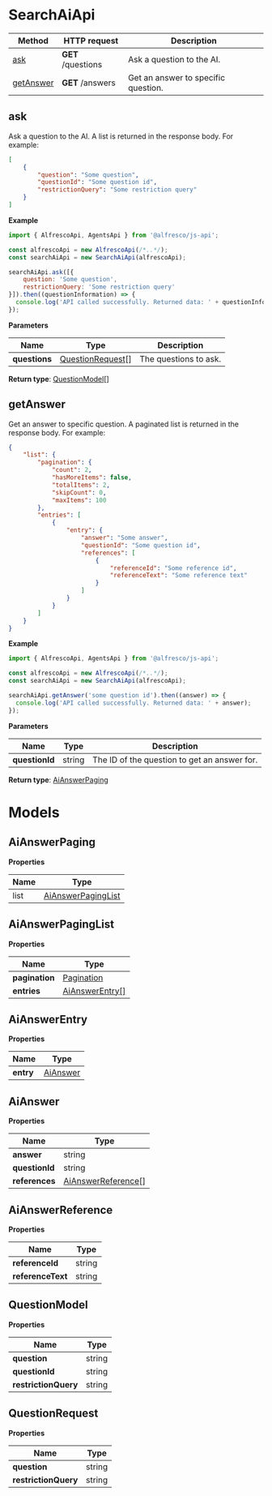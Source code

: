 # SearchAiApi

| Method                  | HTTP request       | Description                         |
|-------------------------|--------------------|-------------------------------------|
| [ask](#ask)             | **GET** /questions | Ask a question to the AI.           |
| [getAnswer](#getAnswer) | **GET** /answers   | Get an answer to specific question. |

## ask

Ask a question to the AI.
A list is returned in the response body. For example:

```json
[
    {
        "question": "Some question",
        "questionId": "Some question id",
        "restrictionQuery": "Some restriction query"
    }
]
```

**Example**

```javascript
import { AlfrescoApi, AgentsApi } from '@alfresco/js-api';

const alfrescoApi = new AlfrescoApi(/*..*/);
const searchAiApi = new SearchAiApi(alfrescoApi);

searchAiApi.ask([{
    question: 'Some question',
    restrictionQuery: 'Some restriction query'
}]).then((questionInformation) => {
  console.log('API called successfully. Returned data: ' + questionInformation);
});
```
**Parameters**

| Name          | Type                                  | Description           |
|---------------|---------------------------------------|-----------------------|
| **questions** | [QuestionRequest](#QuestionRequest)[] | The questions to ask. | 

**Return type**: [QuestionModel](#QuestionModel)[]

## getAnswer

Get an answer to specific question.
A paginated list is returned in the response body. For example:

```json
{
    "list": {
        "pagination": {
            "count": 2,
            "hasMoreItems": false,
            "totalItems": 2,
            "skipCount": 0,
            "maxItems": 100
        },
        "entries": [
            {
                "entry": {
                    "answer": "Some answer",
                    "questionId": "Some question id",
                    "references": [
                        {
                            "referenceId": "Some reference id",
                            "referenceText": "Some reference text"
                        }
                    ]
                }
            }
        ]
    }
}
```

**Example**

```javascript
import { AlfrescoApi, AgentsApi } from '@alfresco/js-api';

const alfrescoApi = new AlfrescoApi(/*..*/);
const searchAiApi = new SearchAiApi(alfrescoApi);

searchAiApi.getAnswer('some question id').then((answer) => {
  console.log('API called successfully. Returned data: ' + answer);
});
```
**Parameters**

| Name           | Type   | Description                                  |
|----------------|--------|----------------------------------------------|
| **questionId** | string | The ID of the question to get an answer for. | 

**Return type**: [AiAnswerPaging](#AiAnswerPaging)

# Models

## AiAnswerPaging

**Properties**

| Name | Type                                      |
|------|-------------------------------------------|
| list | [AiAnswerPagingList](#AiAnswerPagingList) |

## AiAnswerPagingList

**Properties**

| Name           | Type                              |
|----------------|-----------------------------------|
| **pagination** | [Pagination](Pagination.md)       |
| **entries**    | [AiAnswerEntry[]](#AiAnswerEntry) |

## AiAnswerEntry

**Properties**

| Name      | Type                  |
|-----------|-----------------------|
| **entry** | [AiAnswer](#AiAnswer) |

## AiAnswer

**Properties**

| Name           | Type                                      |
|----------------|-------------------------------------------|
| **answer**     | string                                    |
| **questionId** | string                                    |
| **references** | [AiAnswerReference](#AiAnswerReference)[] |

## AiAnswerReference

**Properties**

| Name              | Type   |
|-------------------|--------|
| **referenceId**   | string |
| **referenceText** | string |

## QuestionModel

**Properties**

| Name                 | Type   |
|----------------------|--------|
| **question**         | string |
| **questionId**       | string |
| **restrictionQuery** | string |

## QuestionRequest

**Properties**

| Name                 | Type   |
|----------------------|--------|
| **question**         | string |
| **restrictionQuery** | string |
